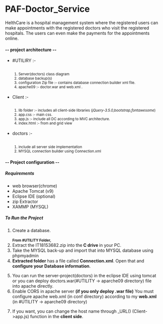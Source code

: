 # PAF-Doctor_Service
HelthCare is a hospital management system where the registered users can make appointments with the registered doctors who visit the registered hospitals. The users can even make the payments for the appointments online. 
<p></p>
<h4> -- project architecture -- </h4>
<ul>
	<li>#UTILIRY :-</li>
	<br>
	<small><ol>
			<li>Server(doctors) class diagram</li>
			<li>database backup(s)</li>
			<li>configuration Zip file :- contains database connection builder xml file.</li>
			<li>apache09 :- doctor.war and web.xml .</li>
			</ol>
	</small>
	<br>
	<li>Client :- </li>
	<br>
	<small><ol>
			<li>lib folder :- includes all client-side libraries (<i>jQuery-3.5.0,bootstrap,fontawesome</i>) </li>
			<li>app.css :- main css.</li>
			<li>app.js :- include all DC according to MVC architecture.</li>
			<li>index.html :- from and grid view</li>
			</ol>
	</small>
	<br>
	<li>doctors :- </li>
	<br>
	<small><ol>
			<li> include all server side implementation  </li>
			<li> MYSQL connection builder using Connection.xml </li>
			</ol>
	</small>
</ul>	

<p></p>
<h4> -- Project configuration -- </h4>

<h5>Requirements</h5>
<ul>
	<li>web browser(chrome)</li>
	<li>Apache Tomcat (v9)</li>
	<li>Eclipse IDE (optional)</li>
	<li>zip Extractor</li>
	<li>XAMMP (MYSQL)</li>
</ul>	

<h5>To Run the Project</h5>
<ol type="1">

<li> Create a database. </li>
<br>
<b><small>From #UTILITY Folder,</small></b>
<li> Extract the IT18153682.zip into the<b> C drive </b> in your PC. </li>
<li> Take the MYSQL back-up and import that into MYSQL database using phpmyadmin </li>
<li> <b>Extracted folder</b> has a file called <b>Connection.xml</b>. Open that and <b>configure your Database information</b>. </li>
<p></p>
<li>You can run the server-project(doctors) in the eclipse IDE using tomcat or you can deploy doctors.war(#UTILITY -> aparche09 directory) file into apache directly. </li>
<li>Enable CORS in apache server <b>(if you only deploy .war file)</b>
You must configure apache web.xml (in conf directory) according to my <b>web.xml</b> (in #UTILITY -> aparche09 directory)
<p></p>
<li>
If you want, you can change the host name through _URL() (Client->app.js) function in the <b>client side</b>.
</li>
</ol>
 

